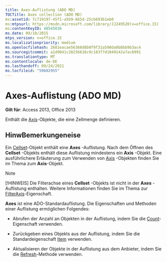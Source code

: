 ```yaml
---
title: Axes-Auflistung (ADO MD)
TOCTitle: Axes collection (ADO MD)
ms:assetid: 7c719197-45f1-a5b9-665d-25cb693b1eb0
ms:mtpsurl: https://msdn.microsoft.com/library/JJ249520(v=office.15)
ms:contentKeyID: 48545836
ms.date: 09/18/2015
mtps_version: v=office.15
ms.localizationpriority: medium
ms.openlocfilehash: 2681eacae56368d8b0f9f31a590da0b8bb9b3ac4
ms.sourcegitcommit: a1d9041c20256616c9c183f7d1049142a7ac6991
ms.translationtype: MT
ms.contentlocale: de-DE
ms.lasthandoff: 09/24/2021
ms.locfileid: "59602955"
---
```

# <a name="axes-collection-ado-md"></a>Axes-Auflistung (ADO MD)


**Gilt für**: Access 2013, Office 2013

Enthält die [Axis](axis-object-ado-md.md)-Objekte, die eine Zellmenge definieren.

## <a name="remarks"></a>HinwBemerkungeneise

Ein [Cellset](cellset-object-ado-md.md)-Objekt enthält eine **Axes** -Auflistung. Nach dem Öffnen des **Cellset** -Objekts enthält diese Auflistung mindestens ein **Axis** -Objekt. Eine ausführlichere Erläuterung zum Verwenden von [Axis](axis-object-ado-md.md) -Objekten finden Sie im Thema zum **Axis**-Objekt.


> [!NOTE]
> [!HINWEIS] Die Filterachse eines **Cellset** -Objekts ist nicht in der **Axes** -Auflistung enthalten. Weitere Informationen finden Sie im Thema zur [FilterAxis](filteraxis-property-ado-md.md)-Eigenschaft.



**Axes** ist eine ADO-Standardauflistung. Die Eigenschaften und Methoden einer Auflistung ermöglichen Folgendes:

- Abrufen der Anzahl an Objekten in der Auflistung, indem Sie die [Count](count-property-ado.md)-Eigenschaft verwenden.

- Zurückgeben eines Objekts aus der Auflistung, indem Sie die Standardeigenschaft [Item](item-property-ado.md) verwenden.

- Aktualisieren der Objekte in der Auflistung aus dem Anbieter, indem Sie die [Refresh](refresh-method-ado.md)-Methode verwenden.

